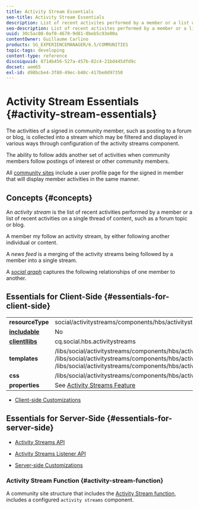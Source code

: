 ```yaml
---
title: Activity Stream Essentials
seo-title: Activity Stream Essentials
description: List of recent activites performed by a member or a list of recent activities on a single thread of content
seo-description: List of recent activites performed by a member or a list of recent activities on a single thread of content
uuid: 30c5ac08-0af0-4670-9d81-0beb5c93e00a
contentOwner: Guillaume Carlino
products: SG_EXPERIENCEMANAGER/6.5/COMMUNITIES
topic-tags: developing
content-type: reference
discoiquuid: 8714b456-527a-457b-82c4-21bd445dfd9c
docset: aem65
exl-id: d98bcbe4-3f80-49ec-b40c-417be0d97350
---
```

# Activity Stream Essentials {#activity-stream-essentials}

The activities of a signed in community member, such as posting to a forum or blog, is collected into a stream which may be filtered and displayed in various ways through configuration of the activity streams component.

The ability to follow adds another set of activities when community members follow postings of interest or other community members.

All [community sites](/help/communities/overview.md#communitiessites) include a user profile page for the signed in member that will display member activities in the same manner.

## Concepts {#concepts}

An *activity stream* is the list of recent activities performed by a member or a list of recent activities on a single thread of content, such as a forum topic or blog.

A member my follow an activity stream, by either following another individual or content.

A *news feed* is a merging of the activity streams being followed by a member into a single stream.

A *[social graph](/help/communities/essentials-socialgraph.md)* captures the following relationships of one member to another.

## Essentials for Client-Side {#essentials-for-client-side}

<table>
 <tbody>
  <tr>
   <td> <strong>resourceType</strong></td>
   <td>social/activitystreams/components/hbs/activitystreams</td>
  </tr>
  <tr>
   <td> <a href="/help/communities/scf.md#add-or-include-a-communities-component"><strong>includable</strong></a></td>
   <td>No</td>
  </tr>
  <tr>
   <td> <a href="/help/communities/clientlibs.md"><strong>clientllibs</strong></a></td>
   <td>cq.social.hbs.activitystreams</td>
  </tr>
  <tr>
   <td> <strong>templates</strong></td>
   <td> /libs/social/activitystreams/components/hbs/activitystreams/activitystreams.hbs<br /> /libs/social/activitystreams/components/hbs/activitystreams/activity/activity-title.hbs<br /> /libs/social/activitystreams/components/hbs/activitystreams/activity/activity.hbs</td>
  </tr>
  <tr>
   <td> <strong>css</strong></td>
   <td> /libs/social/activitystreams/components/hbs/activitystreams/clientlibs/activitystreams.css</td>
  </tr>
  <tr>
   <td><strong> properties</strong></td>
   <td>See <a href="/help/communities/activities.md">Activity Streams Feature</a></td>
  </tr>
 </tbody>
</table>

* [Client-side Customizations](/help/communities/client-customize.md)

## Essentials for Server-Side {#essentials-for-server-side}

* [Activity Streams API](https://helpx.adobe.com/experience-manager/6-5/sites/developing/using/reference-materials/javadoc/com/adobe/cq/social/activitystreams/api/package-frame.html)

* [Activity Streams Listener API](https://helpx.adobe.com/experience-manager/6-5/sites/developing/using/reference-materials/javadoc/com/adobe/cq/social/activitystreams/listener/api/package-frame.html)

* [Server-side Customizations](/help/communities/server-customize.md)

### Activity Stream Function {#activity-stream-function}

A community site structure that includes the [Activity Stream function](/help/communities/functions.md#activity-stream-function), includes a configured `activity streams` component.
